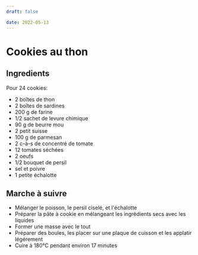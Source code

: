 ```yaml
---
draft: false

date: 2022-05-13
---
```


# Cookies au thon
<!-- more -->

## Ingredients
Pour 24 cookies:

 - 2 boîtes de thon
 - 2 boîtes de sardines
 - 200 g de farine
 - 1/2 sachet de levure chimique
 - 90 g de beurre mou
 - 2 petit suisse
 - 100 g de parmesan
 - 2 c-à-s de concentré de tomate
 - 12 tomates séchées
 - 2 oeufs
 - 1/2 bouquet de persil
 - sel et poivre
 - 1 petite échalotte

## Marche à suivre
 - Mélanger le poisson, le persil ciselé, et l'échalotte
 - Préparer la pâte à cookie en mélangeant les ingrédients secs avec les
   liquides
 - Former une masse avec le tout
 - Préparer des boules, les placer sur une plaque de cuisson et les applatir
   légérement
 - Cuire à 180°C pendant environ 17 minutes

